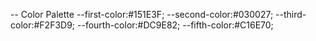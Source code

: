 -- Color Palette
--first-color:#151E3F;
--second-color:#030027;
--third-color:#F2F3D9;
--fourth-color:#DC9E82;
--fifth-color:#C16E70;
